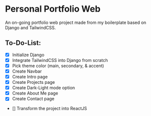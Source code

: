 # Personal Portfolio Web
An on-going portfolio web project made from my boilerplate based on Django and TailwindCSS.

## To-Do-List:
- [x] Initialize Django
- [x] Integrate TailwindCSS into Django from scratch
- [x] Pick theme color (main, secondary, & accent)
- [x] Create Navbar
- [x] Create Intro page
- [x] Create Projects page
- [x] Create Dark-Light mode option 
- [x] Create About Me page
- [x] Create Contact page
- [] Transform the project into ReactJS 

